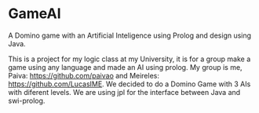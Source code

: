 GameAI
======

A Domino game with an Artificial Inteligence using Prolog and design using Java.

This is a project for my logic class at my University, it is for a group make a game using any language and made an 
AI using prolog. My group is me, Paiva: https://github.com/paivao and Meireles: https://github.com/LucasIME.
We decided to do a Domino Game with 3 AIs with diferent levels. We are using jpl for the interface between Java and 
swi-prolog.
